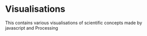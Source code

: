 # Visualisations
This contains various visualisations of scientific concepts made by javascript and Processing
